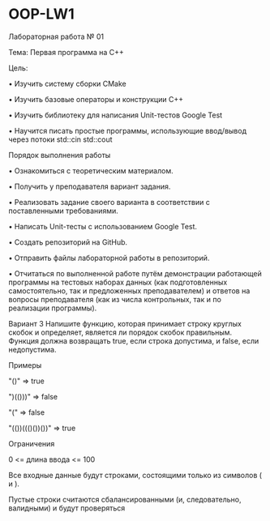 # OOP-LW1
Лабораторная работа № 01

Тема: Первая программа на C++

Цель:

• Изучить систему сборки CMake

• Изучить базовые операторы и конструкции C++

• Изучить библиотеку для написания Unit-тестов Google Test

• Научится писать простые программы, использующие ввод/вывод через потоки std::cin
std::cout

Порядок выполнения работы

• Ознакомиться с теоретическим материалом.

• Получить у преподавателя вариант задания.

• Реализовать задание своего варианта в соответствии с поставленными требованиями.

• Написать Unit-тесты с использованием Google Test.

• Создать репозиторий на GitHub.

• Отправить файлы лабораторной работы в репозиторий.

• Отчитаться по выполненной работе путём демонстрации работающей программы на
тестовых наборах данных (как подготовленных самостоятельно, так и предложенных
преподавателем) и ответов на вопросы преподавателя (как из числа контрольных, так и по
реализации программы).

Вариант 3
Напишите функцию, которая принимает строку круглых скобок и определяет, является ли порядок
скобок правильным. Функция должна возвращать true, если строка допустима, и false, если
недопустима.

Примеры

"()" => true

")(()))" => false

"(" => false

"(())((()())())" => true

Ограничения

0 <= длина ввода <= 100

Все входные данные будут строками, состоящими только из символов ( и ).

Пустые строки считаются сбалансированными (и, следовательно, валидными) и будут
проверяться
